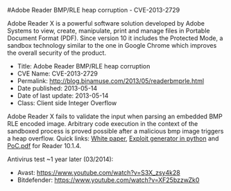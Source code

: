 #Adobe Reader BMP/RLE heap corruption - CVE-2013-2729

Adobe Reader X is a powerful software solution developed by Adobe Systems to view, create, manipulate, print and manage files in Portable Document Format (PDF). Since version 10 it includes the Protected Mode, a sandbox technology similar to the one in Google Chrome which improves the overall security of the product. 

- Title:               Adobe Reader BMP/RLE heap corruption
- CVE Name:            CVE-2013-2729
- Permalink:           http://blog.binamuse.com/2013/05/readerbmprle.html
- Date published:      2013-05-14
- Date of last update: 2013-05-14
- Class:               Client side Integer Overflow


Adobe Reader X fails to validate the input when parsing an embedded BMP RLE encoded image. Arbitrary code execution in the context of the sandboxed process is proved possible after a malicious bmp image triggers a heap overflow. Quick links: [White paper](http://www.binamuse.com/papers/XFABMPReport.pdf), [Exploit generator in python](https://github.com/feliam/CVE-2013-2729/blob/master/XFABMPExploit.py) and [PoC.pdf](https://github.com/feliam/CVE-2013-2729/blob/master/E10.1.4.pdf?raw=true) for Reader 10.1.4. 

Antivirus test ~1 year later (03/2014):
* Avast: https://www.youtube.com/watch?v=S3X_zsy4k28
* Bitdefender: https://www.youtube.com/watch?v=XF25bzzwZk0

